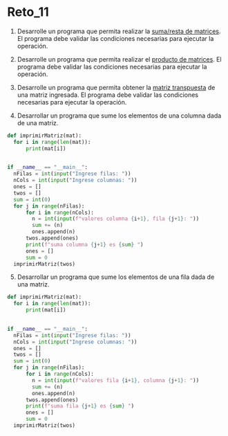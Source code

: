 # Reto_11

1. Desarrolle un programa que permita realizar la [suma/resta de matrices](https://es.wikipedia.org/wiki/Adici%C3%B3n_matricial). El programa debe validar las condiciones necesarias para ejecutar la operación.

2. Desarrolle un programa que permita realizar el [producto de matrices](https://es.wikipedia.org/wiki/Multiplicaci%C3%B3n_de_matrices). El programa debe validar las condiciones necesarias para ejecutar la operación.

3. Desarrolle un programa que permita obtener la  [matriz transpuesta](https://es.wikipedia.org/wiki/Matriz_transpuesta) de una matriz ingresada. El programa debe validar las condiciones necesarias para ejecutar la operación.

4. Desarrollar un programa que sume los elementos de una columna dada de una matriz.
```python
def imprimirMatriz(mat):
  for i in range(len(mat)):
      print(mat[i])
  

if __name__ == "__main__":
  nFilas = int(input("Ingrese filas: "))
  nCols = int(input("Ingrese columnas: "))
  ones = []
  twos = []
  sum = int(0)
  for j in range(nFilas):
      for i in range(nCols):
        n = int(input(f"valores columna {i+1}, fila {j+1}: "))
        sum += (n)
        ones.append(n)
      twos.append(ones)
      print(f"suma columna {j+1} es {sum} ")
      ones = []
      sum = 0
  imprimirMatriz(twos)
```
5. Desarrollar un programa que sume los elementos de una fila dada de
una matriz.
```python
def imprimirMatriz(mat):
  for i in range(len(mat)):
      print(mat[i])
  

if __name__ == "__main__":
  nFilas = int(input("Ingrese filas: "))
  nCols = int(input("Ingrese columnas: "))
  ones = []
  twos = []
  sum = int(0)
  for j in range(nFilas):
      for i in range(nCols):
        n = int(input(f"valores fila {i+1}, columna {j+1}: "))
        sum += (n)
        ones.append(n)
      twos.append(ones)
      print(f"suma fila {j+1} es {sum} ")
      ones = []
      sum = 0
  imprimirMatriz(twos)
```
